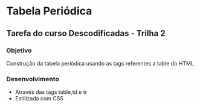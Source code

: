 # Tabela Periódica

## Tarefa do curso Descodificadas - Trilha 2

### Objetivo
Construção da tabela periódica usando as tags referentes a table do HTML

### Desenvolvimento
- Através das tags table,td e tr
- Estilizada com CSS